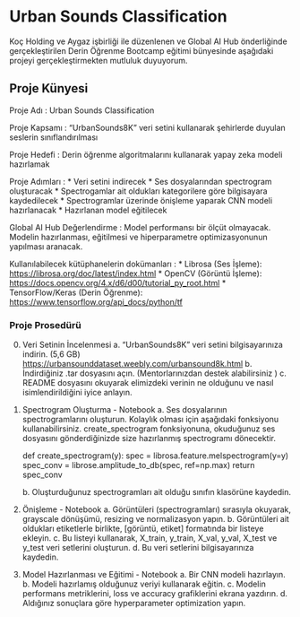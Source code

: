 # Urban Sounds Classification


Koç Holding ve Aygaz işbirliği ile düzenlenen ve Global AI Hub önderliğinde gerçekleştirilen Derin Öğrenme Bootcamp eğitimi bünyesinde aşağıdaki projeyi gerçekleştirmekten mutluluk duyuyorum. 


## Proje Künyesi

Proje Adı : Urban Sounds Classification

Proje Kapsamı : “UrbanSounds8K” veri setini kullanarak şehirlerde duyulan seslerin sınıflandırılması

Proje Hedefi : Derin öğrenme algoritmalarını kullanarak yapay zeka modeli hazırlamak

Proje Adımları : 
                * Veri setini indirecek
                * Ses dosyalarından spectrogram oluşturacak
                * Spectrogamlar ait oldukları kategorilere göre bilgisayara kaydedilecek
                * Spectrogramlar üzerinde önişleme yaparak CNN modeli hazırlanacak
                * Hazırlanan model eğitilecek

Global AI Hub 
Değerlendirme : Model performansı bir ölçüt olmayacak. Modelin hazırlanması, eğitilmesi ve hiperparametre optimizasyonunun yapılması aranacak.


Kullanılabilecek kütüphanelerin dokümanları :
    * Librosa (Ses İşleme): https://librosa.org/doc/latest/index.html
    * OpenCV (Görüntü İşleme): https://docs.opencv.org/4.x/d6/d00/tutorial_py_root.html
    * TensorFlow/Keras (Derin Öğrenme): https://www.tensorflow.org/api_docs/python/tf



### Proje Prosedürü

0. Veri Setinin İncelenmesi
    a. “UrbanSounds8K” veri setini bilgisayarınıza indirin. (5,6 GB)    https://urbansounddataset.weebly.com/urbansound8k.html
    b. İndirdiğiniz .tar dosyasını açın. (Mentorlarınızdan destek alabilirsiniz )
    c. README dosyasını okuyarak elimizdeki verinin ne olduğunu ve nasıl isimlendirildiğini iyice anlayın.

1. Spectrogram Oluşturma - Notebook
    a. Ses dosyalarının spectrogramlarını oluşturun. Kolaylık olması için aşağıdaki fonksiyonu kullanabilirsiniz. create_spectrogram fonksiyonuna, okuduğunuz
    ses dosyasını gönderdiğinizde size hazırlanmış spectrogramı dönecektir.
    
    def create_spectrogram(y):
          spec = librosa.feature.melspectrogram(y=y)
          spec_conv = librose.amplitude_to_db(spec, ref=np.max)
          return spec_conv

    b. Oluşturduğunuz spectrogramları ait olduğu sınıfın klasörüne kaydedin.

2. Önişleme - Notebook
    a. Görüntüleri (spectrogramları) sırasıyla okuyarak, grayscale dönüşümü, resizing ve normalizasyon yapın.
    b. Görüntüleri ait oldukları etiketlerle birlikte, [görüntü, etiket] formatında bir listeye ekleyin.
    c. Bu listeyi kullanarak, X_train, y_train, X_val, y_val, X_test ve y_test veri setlerini oluşturun.
    d. Bu veri setlerini bilgisayarınıza kaydedin.

3. Model Hazırlanması ve Eğitimi - Notebook
    a. Bir CNN modeli hazırlayın.
    b. Modeli hazırlamış olduğunuz veriyi kullanarak eğitin.
    c. Modelin performans metriklerini, loss ve accuracy grafiklerini ekrana yazdırın.
    d. Aldığınız sonuçlara göre hyperparameter optimization yapın.
